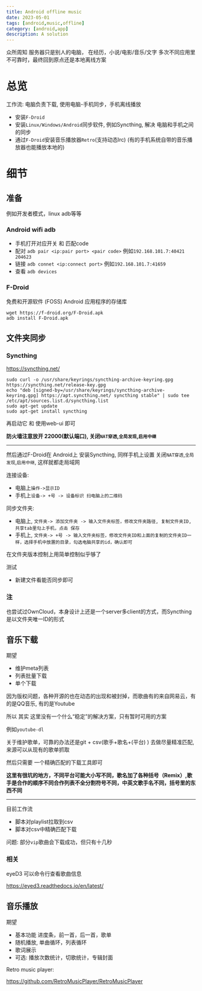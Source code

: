 ```yaml
---
title: Android offline music
date: 2023-05-01
tags: [android,music,offline]
category: [android,app]
description: A solution
---
```


众所周知 服务器只是别人的电脑， 在经历，小说/电影/音乐/文字 多次不同应用里不可靠时，最终回到原点还是本地离线方案

# 总览

工作流: 电脑负责下载, 使用电脑-手机同步，手机离线播放

- 安装`F-Droid`
- 安装`Linux/Windows/Android`同步软件, 例如Syncthing, 解决 电脑和手机之间的同步
- 通过`F-Droid`安装音乐播放器`Retro`(支持动态lrc) (有的手机系统自带的音乐播放器也能播放本地的)

<!--more-->

# 细节

## 准备

例如开发者模式，linux adb等等

### Android wifi adb

- 手机打开对应开关 和 匹配code
- 配对 `adb pair <ip:pair port> <pair code>` 例如`192.168.101.7:40421 204623`
- 链接 `adb connet <ip:connect port>` 例如`192.168.101.7:41659`
- 查看 `adb devices`

### F-Droid

免费和开源软件 (FOSS) Android 应用程序的存储库

```
wget https://f-droid.org/F-Droid.apk
adb install F-Droid.apk
```

## 文件夹同步

### Syncthing

https://syncthing.net/

```
sudo curl -o /usr/share/keyrings/syncthing-archive-keyring.gpg https://syncthing.net/release-key.gpg
echo "deb [signed-by=/usr/share/keyrings/syncthing-archive-keyring.gpg] https://apt.syncthing.net/ syncthing stable" | sudo tee /etc/apt/sources.list.d/syncthing.list
sudo apt-get update
sudo apt-get install syncthing
```

再启动它 和 使用web-ui 即可

**防火墙注意放开 22000(默认端口), 关闭`NAT穿透`,`全局发现`,`启用中继`**

---

然后通过F-Droid在 Android上 安装Syncthing, 同样手机上设置 关闭`NAT穿透`,`全局发现`,`启用中继`, 这样就都走局域网

连接设备:

- 电脑上`操作->显示ID`
- 手机上`设备-> +号 -> 设备标识 扫电脑上的二维码`

同步文件夹:

- 电脑上, `文件夹-> 添加文件夹 -> 输入文件夹标签，修改文件夹路径, 复制文件夹ID, 共享tab里勾上手机，点击 保存`
- 手机上, `文件夹-> +号 -> 输入文件夹标签，修改文件夹ID和上面的复制的文件夹ID一样，选择手机中放置的目录，勾选电脑共享的id，确认即可`

在文件夹版本控制上用简单控制似乎够了

测试

- 新建文件看能否同步即可

### 注

也尝试过OwnCloud，本身设计上还是一个server多client的方式，而Syncthing是以文件夹唯一ID的形式

## 音乐下载

期望

- 维护meta列表
- 列表批量下载
- 单个下载

因为版权问题，各种开源的也在动态的出现和被封掉，而歌曲有的来自网易云，有的是QQ音乐, 有的是Youtube

所以 其实 这里没有一个什么“稳定”的解决方案，只有暂时可用的方案

例如`youtube-dl`

关于维护歌单，可靠的办法还是git + csv(歌手+歌名+(平台) ) 去做尽量精准匹配, 来源可以从现有的歌单抓取

然后只需要 一个精确匹配的下载工具即可

**这里有很坑的地方，不同平台可能大小写不同，歌名加了各种括号（Remix）,歌手是合作的顺序不同合作列表不全分割符号不同，中英文歌手名不同，括号里的东西不同**

---

目前工作流

- 脚本对playlist拉取到csv
- 脚本对csv中精确匹配下载

问题: 部分`vip`歌曲会下载成功，但只有十几秒

### 相关

eyeD3 可以命令行查看歌曲信息

https://eyed3.readthedocs.io/en/latest/

## 音乐播放

期望

- 基本功能 进度条，前一首，后一首，歌单
- 随机播放, 单曲循环，列表循环
- 歌词展示
- 可选: 播放次数统计，切歌统计，专辑封面

Retro music player:

https://github.com/RetroMusicPlayer/RetroMusicPlayer

